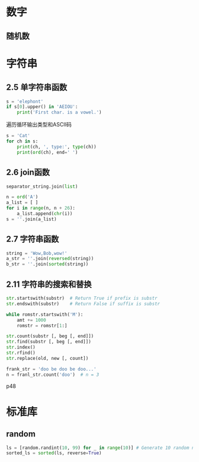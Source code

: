 # 数字

## 随机数



# 字符串

## 2.5 单字符串函数

```python
s = 'elephont'
if s[0].upper() in 'AEIOU':
    print('First char. is a vowel.')
```

遍历循环输出类型和ASCII码

```python
s = 'Cat'
for ch in s:
    print(ch, ', type:', type(ch))
    print(ord(ch), end=' ')
```

## 2.6 join函数

```python
separator_string.join(list)
```

```python
n = ord('A')
a_list = [ ]
for i in range(n, n + 26):
    a_list.append(chr(i))
s = ''.join(a_list)
```

## 2.7 字符串函数

```python
string = 'Wow,Bob,wow!'
a_str = ''.join(reversed(string))
b_str = ''.join(sorted(string))
```

## 2.11 字符串的搜索和替换

```python
str.startswith(substr)	# Return True if prefix is substr
str.endswith(substr)	# Return False if suffix is substr
```

```python
while romstr.startswith('M'):
	amt += 1000
	romstr = romstr[1:]
```

```python
str.count(substr [, beg [, end]])
str.find(substr [, beg [, end]])
str.index()
str.rfind()
str.replace(old, new [, count])
```

```python
frank_str = 'doo be doo be doo...'
n = franl_str.count('doo')	# n = 3
```

p48

# 标准库

## random

```python
ls = [random.randint(10, 99) for _ in range(10)] # Generate 10 random number from 10 to 99
sorted_ls = sorted(ls, reverse=True)
```

